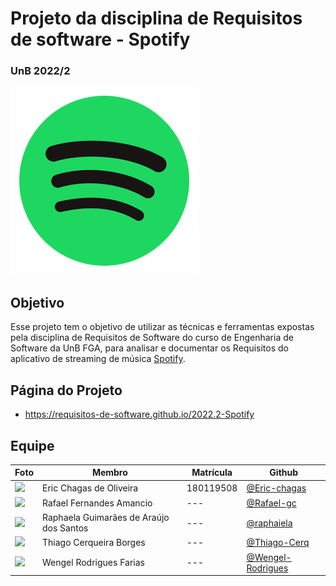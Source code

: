 # Projeto da disciplina de Requisitos de software - Spotify
### UnB 2022/2

<img src="docs/assets/img/spotify-logoLight.png"/>

## Objetivo
Esse projeto tem o objetivo de utilizar as técnicas e ferramentas expostas pela disciplina de Requisitos de Software do curso de Engenharia de Software da UnB FGA, para analisar e documentar os Requisitos do aplicativo de streaming de música [Spotify](https://spotify.com).

## Página do Projeto

- https://requisitos-de-software.github.io/2022.2-Spotify

## Equipe
| Foto                                                             | Membro                                  | Matrícula | Github                                                   |
| ---------------------------------------------------------------- | --------------------------------------- | --------- | -------------------------------------------------------- |
| <img src="https://github.com/Eric-chagas.png" width="200"/>      | Eric Chagas de Oliveira                 | 180119508 | [@Eric-chagas](https://github.com/Eric-chagas)           |
| <img src="https://github.com/Rafael-gc.png" width="200"/>        | Rafael Fernandes Amancio                | ---       | [@Rafael-gc](https://github.com/Rafael-gc)               |
| <img src="https://github.com/raphaiela.png" width="200"/>        | Raphaela Guimarães de Araújo dos Santos | ---       | [@raphaiela](https://github.com/raphaiela)               |
| <img src="https://github.com/Thiago-Cerq.png" width="200"/>      | Thiago Cerqueira Borges                 | ---       | [@Thiago-Cerq](https://github.com/Thiago-Cerq)           |
| <img src="https://github.com/Wengel-Rodrigues.png" width="200"/> | Wengel Rodrigues Farias                 | ---       | [@Wengel-Rodrigues](https://github.com/Wengel-Rodrigues) |
